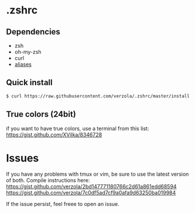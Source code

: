 # .zshrc

## Dependencies
- zsh
- oh-my-zsh
- curl
- [aliases](https://github.com/verzola/aliases)

## Quick install
```sh
$ curl https://raw.githubusercontent.com/verzola/.zshrc/master/install.sh | bash
```

## True colors (24bit)
if you want to have true colors, use a terminal from this list:
https://gist.github.com/XVilka/8346728

# Issues
If you have any problems with tmux or vim, be sure to use the latest version of both.
Compile instructions here:
https://gist.github.com/verzola/2bd147771180766c2d61a861edd68594
https://gist.github.com/verzola/7c0df5ad7cf9a0afa9d63250ba019984

If the issue persist, feel freee to open an issue.
